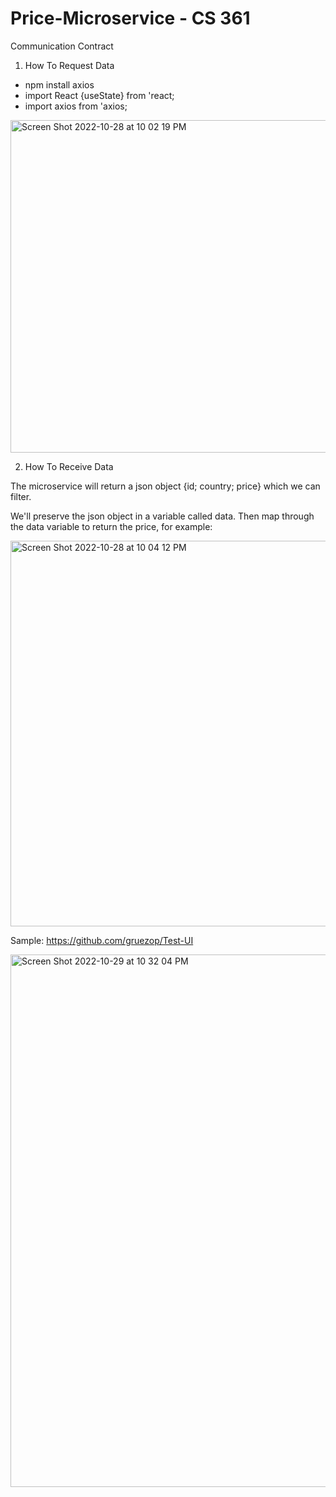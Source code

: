 # Price-Microservice - CS 361 

Communication Contract 

1. How To Request Data
 
 * npm install axios
 * import React {useState} from 'react;
 * import axios from 'axios;

<img width="532" alt="Screen Shot 2022-10-28 at 10 02 19 PM" src="https://user-images.githubusercontent.com/91290756/198814846-81910854-5467-4200-bcc5-b61307ae042b.png">

2. How To Receive Data

  The microservice will return a json object {id; country; price} which we can filter.

  We'll preserve the json object in a variable called data. Then map through the data variable to return the price, for example: 

<img width="617" alt="Screen Shot 2022-10-28 at 10 04 12 PM" src="https://user-images.githubusercontent.com/91290756/198814888-4bb0a51d-ad60-4540-954f-78c6426840be.png">

  Sample: https://github.com/gruezop/Test-UI

<img width="852" alt="Screen Shot 2022-10-29 at 10 32 04 PM" src="https://user-images.githubusercontent.com/91290756/198864107-637d25e5-eb7d-43a6-8244-5b03c7b95c9e.png">
